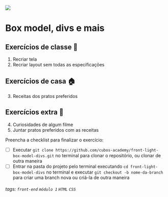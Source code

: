 ![](https://i.imgur.com/xG74tOh.png)

# Box model, divs e mais

## Exercícios de classe 🏫

1. Recriar tela
2. Recriar layout sem todas as especificações

## Exercícios de casa 🏠
3. Receitas dos pratos preferidos

## Exercícios extra 🌟
4. Curiosidades de algum filme
5. Juntar pratos preferidos com as receitas

Preencha a checklist para finalizar o exercício:
-   [ ] Executar `git clone https://github.com/cubos-academy/front-light-box-model-divs.git` no terminal para clonar o repositório, ou clonar de outra maneira
-   [ ] Entrar na pasta do projeto pelo terminal executando `cd front-light-box-model-divs` no terminal e executar `git checkout -b nome-da-branch` para criar uma branch nova ou criá-la de outra maneira

###### tags: `front-end` `módulo 1` `HTML` `CSS`
